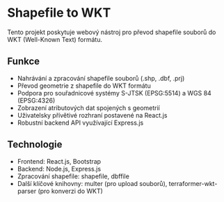 # Shapefile to WKT

Tento projekt poskytuje webový nástroj pro převod shapefile souborů do WKT (Well-Known Text) formátu.

## Funkce

* Nahrávání a zpracování shapefile souborů (.shp, .dbf, .prj)
* Převod geometrie z shapefile do WKT formátu
* Podpora pro souřadnicové systémy S-JTSK (EPSG:5514) a WGS 84 (EPSG:4326)
* Zobrazení atributových dat spojených s geometrií
* Uživatelsky přívětivé rozhraní postavené na React.js
* Robustní backend API využívající Express.js

## Technologie

* Frontend: React.js, Bootstrap
* Backend: Node.js, Express.js
* Zpracování shapefile: shapefile, dbffile
* Další klíčové knihovny: multer (pro upload souborů), terraformer-wkt-parser (pro konverzi do WKT)

